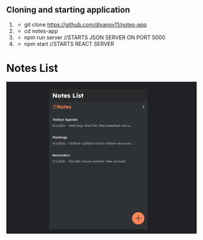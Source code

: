 
## Cloning and starting application
1. - git clone https://github.com/divanov11/notes-app
1. - cd notes-app
1. - npm run server //STARTS JSON SERVER ON PORT 5000
1. - npm start  //STARTS REACT SERVER


# Notes List
<img src="./Notes.png">  

